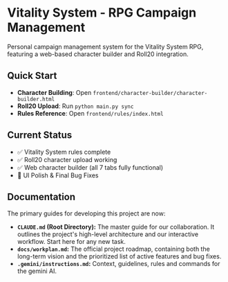 # Vitality System - RPG Campaign Management

Personal campaign management system for the Vitality System RPG, featuring a web-based character builder and Roll20 integration.

## Quick Start
- **Character Building**: Open `frontend/character-builder/character-builder.html`
- **Roll20 Upload**: Run `python main.py sync`
- **Rules Reference**: Open `frontend/rules/index.html`

## Current Status
- ✅ Vitality System rules complete
- ✅ Roll20 character upload working
- ✅ Web character builder (all 7 tabs fully functional)
- 🚧 UI Polish & Final Bug Fixes

## Documentation

The primary guides for developing this project are now:

-   **`CLAUDE.md` (Root Directory):** The master guide for our collaboration. It outlines the project's high-level architecture and our interactive workflow. Start here for any new task.
-   **`docs/workplan.md`:** The official project roadmap, containing both the long-term vision and the prioritized list of active features and bug fixes.
-   **`.gemini/instructions.md`:** Context, guidelines, rules and commands for the gemini AI.

